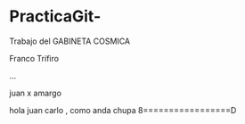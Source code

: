 # PracticaGit-
Trabajo del GABINETA COSMICA

Franco Trifiro





...









juan x amargo











































































hola juan carlo , como anda chupa 8=================D
